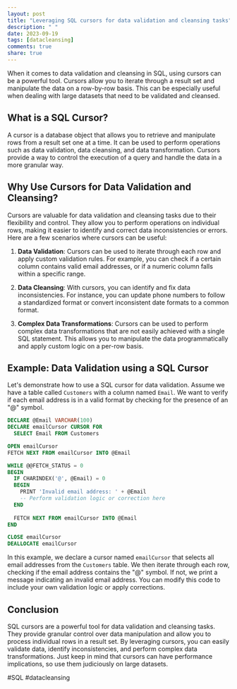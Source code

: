 ```yaml
---
layout: post
title: "Leveraging SQL cursors for data validation and cleansing tasks"
description: " "
date: 2023-09-19
tags: [datacleansing]
comments: true
share: true
---
```


When it comes to data validation and cleansing in SQL, using cursors can be a powerful tool. Cursors allow you to iterate through a result set and manipulate the data on a row-by-row basis. This can be especially useful when dealing with large datasets that need to be validated and cleansed.

## What is a SQL Cursor?

A cursor is a database object that allows you to retrieve and manipulate rows from a result set one at a time. It can be used to perform operations such as data validation, data cleansing, and data transformation. Cursors provide a way to control the execution of a query and handle the data in a more granular way.

## Why Use Cursors for Data Validation and Cleansing?

Cursors are valuable for data validation and cleansing tasks due to their flexibility and control. They allow you to perform operations on individual rows, making it easier to identify and correct data inconsistencies or errors. Here are a few scenarios where cursors can be useful:

1. **Data Validation**: Cursors can be used to iterate through each row and apply custom validation rules. For example, you can check if a certain column contains valid email addresses, or if a numeric column falls within a specific range.

2. **Data Cleansing**: With cursors, you can identify and fix data inconsistencies. For instance, you can update phone numbers to follow a standardized format or convert inconsistent date formats to a common format.

3. **Complex Data Transformations**: Cursors can be used to perform complex data transformations that are not easily achieved with a single SQL statement. This allows you to manipulate the data programmatically and apply custom logic on a per-row basis.

## Example: Data Validation using a SQL Cursor

Let's demonstrate how to use a SQL cursor for data validation. Assume we have a table called `Customers` with a column named `Email`. We want to verify if each email address is in a valid format by checking for the presence of an "@" symbol.

```sql
DECLARE @Email VARCHAR(100)
DECLARE emailCursor CURSOR FOR
  SELECT Email FROM Customers

OPEN emailCursor
FETCH NEXT FROM emailCursor INTO @Email

WHILE @@FETCH_STATUS = 0
BEGIN
  IF CHARINDEX('@', @Email) = 0
  BEGIN
    PRINT 'Invalid email address: ' + @Email
    -- Perform validation logic or correction here
  END
  
  FETCH NEXT FROM emailCursor INTO @Email
END

CLOSE emailCursor
DEALLOCATE emailCursor
```

In this example, we declare a cursor named `emailCursor` that selects all email addresses from the `Customers` table. We then iterate through each row, checking if the email address contains the "@" symbol. If not, we print a message indicating an invalid email address. You can modify this code to include your own validation logic or apply corrections.

## Conclusion

SQL cursors are a powerful tool for data validation and cleansing tasks. They provide granular control over data manipulation and allow you to process individual rows in a result set. By leveraging cursors, you can easily validate data, identify inconsistencies, and perform complex data transformations. Just keep in mind that cursors can have performance implications, so use them judiciously on large datasets.

#SQL #datacleansing